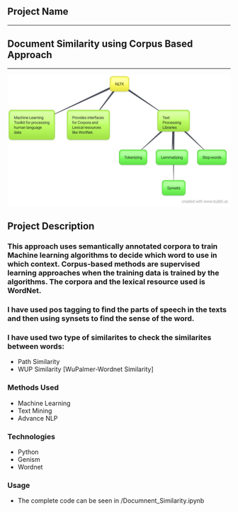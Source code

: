
## Project Name
-------
## Document Similarity using Corpus Based Approach

------

![corpus](./Docs/corpus.jpg)

## Project Description

### This approach uses semantically annotated corpora to train Machine learning algorithms to decide which word to use in which context. Corpus-based methods are supervised learning approaches when the training data is trained by the algorithms. The corpora and the lexical resource used is WordNet.

### I have used pos tagging to find the parts of speech in the texts and then using synsets to find the sense of the word.

### I have used two type of similarites to check the similarites between words:
* Path Similarity
* WUP Similarity [WuPalmer-Wordnet Similarity]


### Methods Used
* Machine Learning
* Text Mining
* Advance NLP


### Technologies 
* Python
* Genism
* Wordnet

### Usage
* The complete code can be seen in /Documnent_Similarity.ipynb








